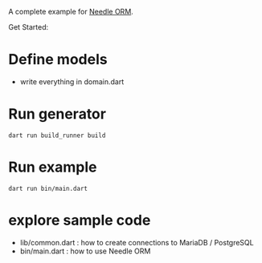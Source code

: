 A complete example for [Needle ORM](https://pub.dev/packages/needle_orm).

Get Started:

# Define models

* write everything in domain.dart

# Run generator

    dart run build_runner build

# Run example

    dart run bin/main.dart

# explore sample code 

- lib/common.dart : how to create connections to MariaDB / PostgreSQL
- bin/main.dart : how to use Needle ORM